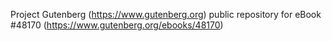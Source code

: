 Project Gutenberg (https://www.gutenberg.org) public repository for eBook #48170 (https://www.gutenberg.org/ebooks/48170)

